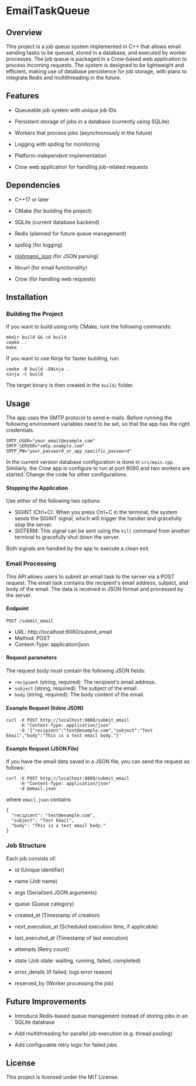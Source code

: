 # EmailTaskQueue

## Overview

This project is a job queue system implemented in C++ that allows email sending tasks to be queued, stored in a database, and executed by worker processes. The job queue is packaged in a Crow-based web application to process incoming requests. The system is designed to be lightweight and efficient, making use of database persistence for job storage, with plans to integrate Redis and multithreading in the future. 

## Features

- Queueable job system with unique job IDs
- Persistent storage of jobs in a database (currently using SQLite)
- Workers that process jobs (asynchronously in the future)

- Logging with spdlog for monitoring

- Platform-independent implementation

- Crow web application for handling job-related requests

## Dependencies

- C++17 or later

- CMake (for building the project)

- SQLite (current database backend)

- Redis (planned for future queue management)

- spdlog (for logging)
- [nlohmann_json](https://github.com/nlohmann/json) (for JSON parsing)

- libcurl (for email functionality)

- Crow (for handling web requests)

## Installation

### Building the Project

If you want to build using only CMake, runt the following commands:
``` 
mkdir build && cd build
cmake ..
make
```
If you want to use Ninja for faster building, run:
```
cmake -B build -GNinja .
ninja -C build
```
The target binary is then created in the `build/` folder.
## Usage

The app uses the SMTP protocol to send e-mails. Before running the following environment variables need to be set, so that the app has the right credentials.
```
SMTP_USER="your_email@example.com"
SMTP_SERVER="smtp.example.com"
SMTP_PW="your_password_or_app_specific_password"
```
In the current version database configuration is done in `src/main.cpp`. Similarly, the Crow app is configure to run at port 8080 and two workers are started. Change the code for other configurations.

#### Stopping the Application
Use either of the following two options:
- SIGINT (Ctrl+C): When you press Ctrl+C in the terminal, the system sends the SIGINT signal, which will trigger the handler and gracefully stop the server.
- SIGTERM: This signal can be sent using the `kill` command from another terminal to gracefully shut down the server.

Both signals are handled by the app to execute a clean exit.

### Email Processing

This API allows users to submit an email task to the server via a POST request. The email task contains the recipient's email address, subject, and body of the email. The data is received in JSON format and processed by the server.

#### Endpoint
`POST /submit_email`

- URL: http://localhost:8080/submit_email
- Method: POST
- Content-Type: application/json

#### Request parameters
The request body must contain the following JSON fields:
- `recipient` (string, required): The recipient's email address.
- `subject` (string, required): The subject of the email.
- `body` (string, required): The body content of the email.

#### Example Request (Inline JSON)
```
curl -X POST http://localhost:8080/submit_email 
     -H "Content-Type: application/json" 
     -d '{"recipient":"test@example.com","subject":"Test Email","body":"This is a test email body."}'
```
#### Example Request (JSON File)

If you have the email data saved in a JSON file, you can send the request as follows:
```
curl -X POST http://localhost:8080/submit_email 
     -H "Content-Type: application/json" 
     -d @email.json
```

where `email.json` contains
```
{
  "recipient": "test@example.com",
  "subject": "Test Email",
  "body": "This is a test email body."
}
```

### Job Structure

Each job consists of:

- id (Unique identifier)

- name (Job name)

- args (Serialized JSON arguments)

- queue (Queue category)

- created_at (Timestamp of creation)

- next_execution_at (Scheduled execution time, if applicable)

- last_executed_at (Timestamp of last execution)

- attempts (Retry count)

- state (Job state: waiting, running, failed, completed)

- error_details (If failed, logs error reason)

- reserved_by (Worker processing the job)



## Future Improvements


 - Introduce Redis-based queue management instead of storing jobs in an SQLite database

- Add multithreading for parallel job execution (e.g. thread pooling)

- Add configurable retry logic for failed jobs

## License

This project is licensed under the MIT License.

